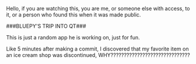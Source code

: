 Hello, if you are watching this, you are me, or someone else with access, to it, or a person who found this when it was made public.

###BLUEPY'S TRIP INTO QT###

This is just a random app he is working on, just for fun.


Like 5 minutes after making a commit, I discovered that my favorite item on an ice cream shop was discontinued, WHY??????????????????????????????
